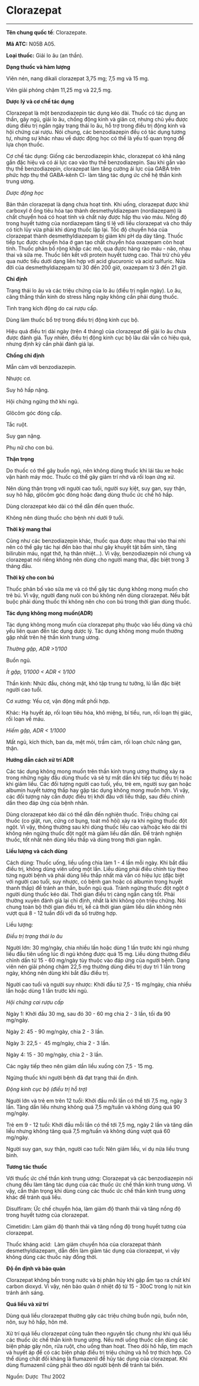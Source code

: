 # Clorazepat

---

**Tên chung quốc tế**: Clorazepate.

**Mã ATC:** N05B A05.

**Loại thuốc:** Giải lo âu (an thần).

**Dạng thuốc và hàm lượng**

Viên nén, nang dikali clorazepat 3,75 mg; 7,5 mg và 15 mg.

Viên giải phóng chậm 11,25 mg và 22,5 mg.

**Dược lý và cơ chế tác dụng**

Clorazepat là một benzodiazepin tác dụng kéo dài. Thuốc có tác dụng an thần, gây ngủ, giải lo âu, chống động kinh và giãn cơ, nhưng chủ yếu được dùng điều trị ngắn ngày trạng thái lo âu, hỗ trợ trong điều trị động kinh và hội chứng cai rượu. Nói chung, các benzodiazepin đều có tác dụng tương tự, nhưng sự khác nhau về dược động học có thể là yếu tố quan trọng để lựa chọn thuốc.

Cơ chế tác dụng: Giống các benzodiazepin khác, clorazepat có khả năng gắn đặc hiệu và có ái lực cao vào thụ thể benzodiazepin. Sau khi gắn vào thụ thể benzodiazepin, clorazepat làm tăng cường ái lực của GABA trên phức hợp thụ thể GABA-kênh Cl- làm tăng tác dụng ức chế hệ thần kinh trung ương.

_Dược động học_

Bản thân clorazepat là dạng chưa hoạt tính. Khi uống, clorazepat được khử carboxyl ở ống tiêu hóa tạo thành desmethyldiazepam (nordiazepam) là chất chuyển hoá có hoạt tính và chất này được hấp thu vào máu. Nồng độ trong huyết tương của nordiazepam tăng tỉ lệ với liều clorazepat và cho thấy có tích lũy vừa phải khi dùng thuốc lặp lại. Tốc độ chuyển hóa của clorazepat thành desmethyldiazepam bị giảm khi pH dạ dày tăng. Thuốc tiếp tục được chuyển hóa ở gan tạo chất chuyển hóa oxazepam còn hoạt tính. Thuốc phân bố rộng khắp các mô, qua được hàng rào máu - não, nhau thai và sữa mẹ. Thuốc liên kết với protein huyết tương cao. Thải trừ chủ yếu qua nước tiểu dưới dạng liên hợp với acid glucuronic và acid sulfuric. Nửa đời của desmethyldiazepam từ 30 đến 200 giờ, oxazepam từ 3 đến 21 giờ.

**Chỉ định**

Trạng thái lo âu và các triệu chứng của lo âu (điều trị ngắn ngày). Lo âu, căng thẳng thần kinh do stress hằng ngày không cần phải dùng thuốc.

Tình trạng kích động do cai rượu cấp.

Dùng làm thuốc bổ trợ trong điều trị động kinh cục bộ.

Hiệu quả điều trị dài ngày (trên 4 tháng) của clorazepat để giải lo âu chưa được đánh giá. Tuy nhiên, điều trị động kinh cục bộ lâu dài vẫn có hiệu quả, nhưng định kỳ cần phải đánh giá lại.

**Chống chỉ định**

Mẫn cảm với benzodiazepin.

Nhược cơ.

Suy hô hấp nặng.

Hội chứng ngừng thở khi ngủ.

Glôcôm góc đóng cấp.

Tắc ruột.

Suy gan nặng.

Phụ nữ cho con bú.

**Thận trọng**

Do thuốc có thể gây buồn ngủ, nên không dùng thuốc khi lái tàu xe hoặc vận hành máy móc. Thuốc có thể gây giảm trí nhớ và rối loạn ứng xử.

Nên dùng thận trọng với người cao tuổi, người suy kiệt, suy gan, suy thận, suy hô hấp, glôcôm góc đóng hoặc đang dùng thuốc ức chế hô hấp.

Dùng clorazepat kéo dài có thể dẫn đến quen thuốc.

Không nên dùng thuốc cho bệnh nhi dưới 9 tuổi.

**Thời kỳ mang thai**

Cũng như các benzodiazepin khác, thuốc qua được nhau thai vào thai nhi nên có thể gây tác hại đến bào thai như gây khuyết tật bẩm sinh, tăng bilirubin máu, ngạt thở, hạ thân nhiệt…). Vì vậy, benzodiazepin nói chung và clorazepat nói riêng không nên dùng cho người mang thai, đặc biệt trong 3 tháng đầu.

**Thời kỳ cho con bú**

Thuốc phân bố vào sữa mẹ và có thể gây tác dụng không mong muốn cho trẻ bú. Vì vậy, người đang nuôi con bú không nên dùng clorazepat. Nếu bắt buộc phải dùng thuốc thì không nên cho con bú trong thời gian dùng thuốc.

**Tác dụng không mong muốn(ADR)**

Tác dụng không mong muốn của clorazepat phụ thuộc vào liều dùng và chủ yếu liên quan đến tác dụng dược lý. Tác dụng không mong muốn thường gặp nhất trên hệ thần kinh trung ương. 

_Thường gặp, ADR >1/100_

Buồn ngủ.

_Ít gặp, 1/1000 < ADR < 1/100_

Thần kinh: Nhức đầu, chóng mặt, khó tập trung tư tưởng, lú lẫn đặc biệt người cao tuổi.

Cơ xương: Yếu cơ, vận động mất phối hợp.

Khác: Hạ huyết áp, rối loạn tiêu hóa, khô miệng, bí tiểu, run, rối loạn thị giác, rối loạn về máu.

_Hiếm gặp, ADR < 1/1000_

Mất ngủ, kích thích, ban da, mệt mỏi, trầm cảm, rối loạn chức năng gan, thận.

**Hướng dẫn cách xử trí ADR**

Các tác dụng không mong muốn trên thần kinh trung ương thường xảy ra trong những ngày đầu dùng thuốc và sẽ tự mất dần khi tiếp tục điều trị hoặc khi giảm liều. Các đối tượng người cao tuổi, yếu, trẻ em, người suy gan hoặc albumin huyết tương thấp hay gặp tác dụng không mong muốn hơn. Vì vậy, các đối tượng này cần được điều trị khởi đầu với liều thấp, sau điều chỉnh dần theo đáp ứng của bệnh nhân.

Dùng clorazepat kéo dài có thể dẫn đến nghiện thuốc. Triệu chứng cai thuốc (co giật, run, cứng cơ bụng, toát mồ hôi) xảy ra khi ngừng thuốc đột ngột. Vì vậy, thông thường sau khi dùng thuốc liều cao và/hoặc kéo dài thì không nên ngừng thuốc đột ngột mà giảm liều dần dần. Để tránh nghiện thuốc, tốt nhất nên dùng liều thấp và dùng trong thời gian ngắn.

**Liều lượng và cách dùng**

Cách dùng: Thuốc uống, liều uống chia làm 1 - 4 lần mỗi ngày. Khi bắt đầu điều trị, không dùng viên uống một lần. Liều dùng phải điều chỉnh tùy theo từng người bệnh và phải dùng liều thấp nhất mà vẫn có hiệu lực (đặc biệt với người cao tuổi, suy nhược, có bệnh gan hoặc có albumin trong huyết thanh thấp) để tránh an thần, buồn ngủ quá. Tránh ngừng thuốc đột ngột ở người dùng thuốc kéo dài. Thời gian điều trị càng ngắn càng tốt. Phải thường xuyên đánh giá lại chỉ định, nhất là khi không còn triệu chứng. Nói chung toàn bộ thời gian điều trị, kể cả thời gian giảm liều dần không nên vượt quá 8 - 12 tuần đối với đa số trường hợp. 

Liều lượng:

_Điều trị trạng thái lo âu_

Người lớn: 30 mg/ngày, chia nhiều lần hoặc dùng 1 lần trước khi ngủ nhưng liều đầu tiên uống lúc đi ngủ không được quá 15 mg. Liều dùng thường điều chỉnh dần từ 15 - 60 mg/ngày tùy thuộc vào đáp ứng của người bệnh. Dạng viên nén giải phóng chậm 22,5 mg thường dùng điều trị duy trì 1 lần trong ngày, không nên dùng khi bắt đầu điều trị.

Người cao tuổi và người suy nhược: Khởi đầu từ 7,5 - 15 mg/ngày, chia nhiều lần hoặc dùng 1 lần trước khi ngủ.

_Hội chứng cai rượu cấp_

Ngày 1: Khởi đầu 30 mg, sau đó 30 - 60 mg chia 2 - 3 lần, tối đa 90 mg/ngày.

Ngày 2: 45 - 90 mg/ngày, chia 2 - 3 lần.

Ngày 3: 22,5 -  45 mg/ngày, chia 2 - 3 lần.

Ngày 4: 15 - 30 mg/ngày, chia 2 - 3 lần.

Các ngày tiếp theo nên giảm dần liều xuống còn 7,5 - 15 mg.

Ngừng thuốc khi người bệnh đã đạt trạng thái ổn định.

_Động kinh cục bộ (điều trị hỗ trợ)_

Người lớn và trẻ em trên 12 tuổi: Khởi đầu mỗi lần có thể tới 7,5 mg, ngày 3 lần. Tăng dần liều nhưng không quá 7,5 mg/tuần và không dùng quá 90 mg/ngày.

Trẻ em 9 - 12 tuổi: Khởi đầu mỗi lần có thể tới 7,5 mg, ngày 2 lần và tăng dần liều nhưng không tăng quá 7,5 mg/tuần và không dùng vượt quá 60 mg/ngày.

Người suy gan, suy thận, người cao tuổi: Nên giảm liều, ví dụ nửa liều trung bình.

**Tương tác thuốc**

Với thuốc ức chế thần kinh trung ương: Clorazepat và các benzodiazepin nói chung đều làm tăng tác dụng của các thuốc ức chế thần kinh trung ương. Vì vậy, cần thận trọng khi dùng cùng các thuốc ức chế thần kinh trung ương khác để tránh quá liều.

Disulfiram: Ức chế chuyển hóa, làm giảm độ thanh thải và tăng nồng độ trong huyết tương của clorazepat.

Cimetidin: Làm giảm độ thanh thải và tăng nồng độ trong huyết tương của clorazepat.

Thuốc kháng acid:  Làm giảm chuyển hóa của clorazepat thành desmethyldiazepam, dẫn đến làm giảm tác dụng của clorazepat, vì vậy không dùng các thuốc này đồng thời.

**Độ ổn định và bảo quản**

Clorazepat không bền trong nước và bị phân hủy khi gặp ẩm tạo ra chất khí carbon dioxyd. Vì vậy, nên bảo quản ở nhiệt độ từ 15 - 30oC trong lọ nút kín tránh ánh sáng.

**Quá liều và xử trí**

Dùng quá liều clorazepat thường gây các triệu chứng buồn ngủ, buồn nôn, nôn, suy hô hấp, hôn mê.

Xử trí quá liều clorazepat cũng tuân theo nguyên tắc chung như khi quá liều các thuốc ức chế thần kinh trung ương. Nếu mới uống thuốc cần dùng các biện pháp gây nôn, rửa ruột, cho uống than hoạt. Theo dõi hô hấp, tim mạch và huyết áp để có các biện pháp điều trị triệu chứng và hỗ trợ thích hợp. Có thể dùng chất đối kháng là flumazenil để hủy tác dụng của clorazepat. Khi dùng flumazenil cũng phải theo dõi người bệnh để tránh tai biến.

Nguồn: Dược  Thư 2002